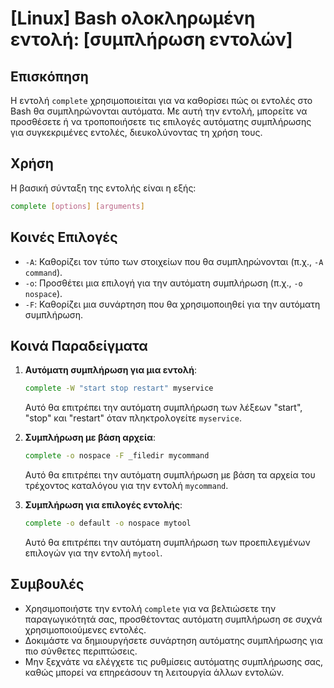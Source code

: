 # [Linux] Bash ολοκληρωμένη εντολή: [συμπλήρωση εντολών]

## Επισκόπηση
Η εντολή `complete` χρησιμοποιείται για να καθορίσει πώς οι εντολές στο Bash θα συμπληρώνονται αυτόματα. Με αυτή την εντολή, μπορείτε να προσθέσετε ή να τροποποιήσετε τις επιλογές αυτόματης συμπλήρωσης για συγκεκριμένες εντολές, διευκολύνοντας τη χρήση τους.

## Χρήση
Η βασική σύνταξη της εντολής είναι η εξής:

```bash
complete [options] [arguments]
```

## Κοινές Επιλογές
- `-A`: Καθορίζει τον τύπο των στοιχείων που θα συμπληρώνονται (π.χ., `-A command`).
- `-o`: Προσθέτει μια επιλογή για την αυτόματη συμπλήρωση (π.χ., `-o nospace`).
- `-F`: Καθορίζει μια συνάρτηση που θα χρησιμοποιηθεί για την αυτόματη συμπλήρωση.

## Κοινά Παραδείγματα
1. **Αυτόματη συμπλήρωση για μια εντολή**:
   ```bash
   complete -W "start stop restart" myservice
   ```
   Αυτό θα επιτρέπει την αυτόματη συμπλήρωση των λέξεων "start", "stop" και "restart" όταν πληκτρολογείτε `myservice`.

2. **Συμπλήρωση με βάση αρχεία**:
   ```bash
   complete -o nospace -F _filedir mycommand
   ```
   Αυτό θα επιτρέπει την αυτόματη συμπλήρωση με βάση τα αρχεία του τρέχοντος καταλόγου για την εντολή `mycommand`.

3. **Συμπλήρωση για επιλογές εντολής**:
   ```bash
   complete -o default -o nospace mytool
   ```
   Αυτό θα επιτρέπει την αυτόματη συμπλήρωση των προεπιλεγμένων επιλογών για την εντολή `mytool`.

## Συμβουλές
- Χρησιμοποιήστε την εντολή `complete` για να βελτιώσετε την παραγωγικότητά σας, προσθέτοντας αυτόματη συμπλήρωση σε συχνά χρησιμοποιούμενες εντολές.
- Δοκιμάστε να δημιουργήσετε συνάρτηση αυτόματης συμπλήρωσης για πιο σύνθετες περιπτώσεις.
- Μην ξεχνάτε να ελέγχετε τις ρυθμίσεις αυτόματης συμπλήρωσης σας, καθώς μπορεί να επηρεάσουν τη λειτουργία άλλων εντολών.